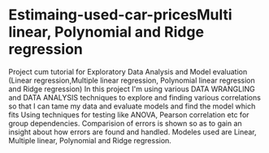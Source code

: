 # Estimaing-used-car-pricesMulti linear, Polynomial and Ridge regression
 Project cum tutorial for Exploratory Data Analysis and Model evaluation (Linear regression,Multiple linear regression, Polynomial linear regression and Ridge regression)
 In this project I'm using various DATA WRANGLING and DATA ANALYSIS techniques to explore and finding various correlations so that I can tame my data and evaluate models and find the model which fits
Using techniques for testing like ANOVA, Pearson correlation etc for group dependencies.
Comparision of errors is shown so as to gain an insight about how errors are found and handled.
Modeles used are Linear, Multiple linear, Polynomial and Ridge regression.

